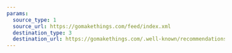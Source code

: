 ```yaml
---
params:
  source_type: 1
  source_url: https://gomakethings.com/feed/index.xml
  destination_type: 3
  destination_url: https://gomakethings.com/.well-known/recommendations.opml
---
```

